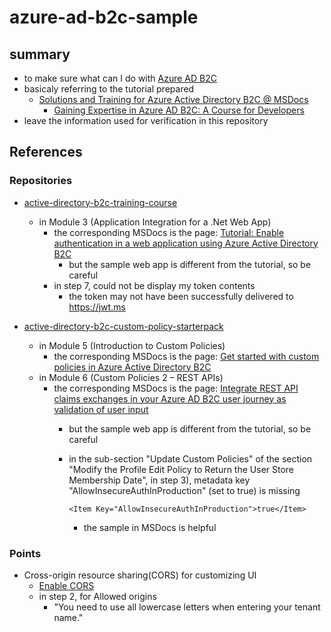 # azure-ad-b2c-sample

## summary

- to make sure what can I do with [Azure AD B2C](https://docs.microsoft.com/ja-jp/azure/active-directory-b2c/)
- basicaly referring to the tutorial prepared
  - [Solutions and Training for Azure Active Directory B2C @ MSDocs](https://docs.microsoft.com/ja-jp/azure/active-directory-b2c/solution-articles)
    - [Gaining Expertise in Azure AD B2C: A Course for Developers](https://aka.ms/learnAADB2C)
- leave the information used for verification in this repository

## References

### Repositories

- [active-directory-b2c-training-course](https://github.com/Azure-Samples/active-directory-b2c-training-course)
  - in Module 3 (Application Integration for a .Net Web App)
    - the corresponding MSDocs is the page: [Tutorial: Enable authentication in a web application using Azure Active Directory B2C](https://docs.microsoft.com/ja-jp/azure/active-directory-b2c/active-directory-b2c-tutorials-web-app)
      - but the sample web app is different from the tutorial, so be careful
    - in step 7, could not be display my token contents
      - the token may not have been successfully delivered to https://jwt.ms

- [active-directory-b2c-custom-policy-starterpack](https://github.com/Azure-Samples/active-directory-b2c-custom-policy-starterpack)
  - in Module 5 (Introduction to Custom Policies)
    - the corresponding MSDocs is the page: [Get started with custom policies in Azure Active Directory B2C](https://docs.microsoft.com/ja-jp/azure/active-directory-b2c/active-directory-b2c-get-started-custom#register-identity-experience-framework-applications)
  - in Module 6 (Custom Policies 2 – REST APIs)
    - the corresponding MSDocs is the page: [Integrate REST API claims exchanges in your Azure AD B2C user journey as validation of user input](https://docs.microsoft.com/ja-jp/azure/active-directory-b2c/active-directory-b2c-custom-rest-api-netfw)
      - but the sample web app is different from the tutorial, so be careful
      - in the sub-section "Update Custom Policies"
        of the section "Modify the Profile Edit Policy to Return the User Store Membership Date",
        in step 3), metadata key "AllowInsecureAuthInProduction" (set to true) is missing

        `<Item Key="AllowInsecureAuthInProduction">true</Item>`
        - the sample in MSDocs is helpful

### Points

- Cross-origin resource sharing(CORS) for customizing UI
  - [Enable CORS](https://docs.microsoft.com/ja-jp/azure/active-directory-b2c/tutorial-customize-ui#enable-cors)
  - in step 2, for Allowed origins
    - "You need to use all lowercase letters when entering your tenant name."

